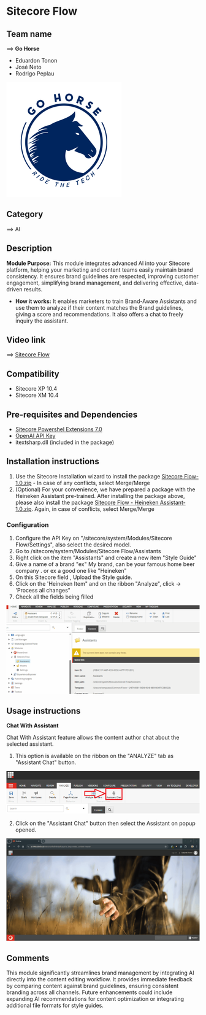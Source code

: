 # Sitecore Flow

## Team name

⟹ **Go Horse**

- Eduardon Tonon
- José Neto
- Rodrigo Peplau

![Go Horse](docs/images/Gohorse-300x300.png)

## Category

⟹ AI

## Description

**Module Purpose:**
This module integrates advanced AI into your Sitecore platform, helping your marketing and content teams easily maintain brand consistency. It ensures brand guidelines are respected, improving customer engagement, simplifying brand management, and delivering effective, data-driven results.

- **How it works:**
  It enables marketers to train Brand-Aware Assistants and use them to analyze if their content matches the Brand guidelines, giving a score and recommendations. It also offers a chat to freely inquiry the assistant.

## Video link

⟹ [Sitecore Flow](https://youtu.be/_t2V36GUc2I)

## Compatibility

- Sitecore XP 10.4
- Sitecore XM 10.4

## Pre-requisites and Dependencies

- [Sitecore Powershel Extensions 7.0](https://github.com/SitecorePowerShell/Console/releases/tag/7.0)
- [OpenAI API Key](CreatingAPIKeys.md)
- itextsharp.dll (included in the package)

## Installation instructions

1. Use the Sitecore Installation wizard to install the package [Sitecore Flow-1.0.zip](https://github.com/Sitecore-Hackathon/2025-Go-Horse/raw/refs/heads/main/dist/Sitecore%20Flow-1.0.zip) - In case of any conflicts, select Merge/Merge
2. (Optional) For your convenience, we have prepared a package with the Heineken Assistant pre-trained. After installing the package above, please also install the package [Sitecore Flow - Heineken Assistant-1.0.zip](https://github.com/Sitecore-Hackathon/2025-Go-Horse/raw/refs/heads/main/dist/Sitecore%20Flow%20-%20Heineken%20Assistant-1.0.zip). Again, in case of conflicts, select Merge/Merge

### Configuration

1. Configure the API Key on "/sitecore/system/Modules/Sitecore Flow/Settings", also select the desired model.
2. Go to /sitecore/system/Modules/Sitecore Flow/Assistants
3. Right click on the item "Assistants" and create a new item "Style Guide"
4. Give a name of a brand "ex" My brand, can be your famous home beer company . or ex a good one like "Heineken"
5. On this Sitecore field , Upload the Style guide.
6. Click on the 'Heineken Item" and on the ribbon "Analyze", click -> 'Process all changes"
7. Check all the fields being filled

![configuration](docs/images/configuration.gif?raw=true "configuration")

## Usage instructions


**Chat With Assistant**

Chat With Assistant feature allows the content author chat about the selected assistant.

1) This option is available on the ribbon on the "ANALYZE" tab as "Assistant Chat" button.

![Assistant Chat button](docs/images/assistant-chat-button.png)

2) Click on the "Assistant Chat" button then select the Assistant on popup opened.

![sitecore-flow-Chat-Assistant](docs/images/sitecore-flow-chat-assistant.gif)

## Comments

This module significantly streamlines brand management by integrating AI directly into the content editing workflow. It provides immediate feedback by comparing content against brand guidelines, ensuring consistent branding across all channels. Future enhancements could include expanding AI recommendations for content optimization or integrating additional file formats for style guides.

